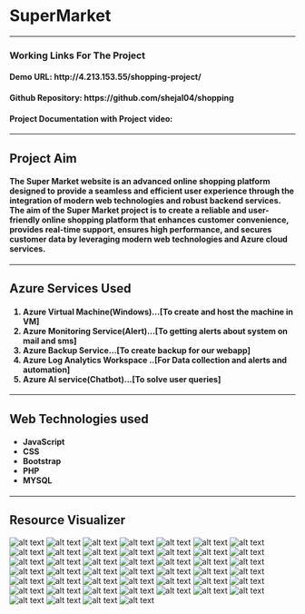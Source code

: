 <h1>SuperMarket</h1>
<hr>
<h3>Working Links For The Project</h3>
<h4>Demo URL: http://4.213.153.55/shopping-project/</h4>
<h4>Github Repository:  https://github.com/shejal04/shopping </h4>
<h4>Project Documentation with Project video: </h4>
<hr>
<h2>Project Aim</h2>
<h4>The Super Market website is an advanced online shopping platform designed to provide a seamless and efficient user experience through the integration of modern web technologies and robust backend services. 
The aim of the Super Market project is to create a reliable and user-friendly online shopping platform that enhances customer convenience, provides real-time support, ensures high performance, and secures customer data by leveraging modern web technologies and Azure cloud services.
</h4>
<hr>
<h2>Azure Services Used</h2>
<h4><ol start="1">
  <li>Azure Virtual Machine(Windows)...[To create and host the machine in VM]</li>
  <li>Azure Monitoring Service(Alert)...[To getting alerts about system on mail and sms]</li>
  <li>Azure Backup Service...[To create backup for our webapp]</li>
  <li>Azure Log Analytics Workspace ..[For Data collection and alerts and automation]</li>
  <li>Azure AI service(Chatbot)...[To solve user queries]</li></ol>
</h4>
<hr>
<h2>Web Technologies used</h2>
<h4><ul><li>JavaScript</li>
<li>CSS</li>
<li>Bootstrap</li>
<li>PHP</li>
<li>MYSQL</li></ul></h4>
<hr>
<h2>Resource Visualizer</h2>

 ![alt text](<Azureservices/resource visualizer.png>) 
 ![alt text](<Azureservices/Screenshot 2024-06-13 193754.png>) 
 ![alt text](<Azureservices/Screenshot 2024-06-13 194141.png>)
 ![alt text](<Azureservices/Screenshot 2024-06-13 194357.png>) 
 ![alt text](<Azureservices/Screenshot 2024-06-13 203113.png>) 
 ![alt text](<Azureservices/Screenshot 2024-06-13 203757.png>) 
 ![alt text](<Azureservices/Screenshot 2024-06-13 204555.png>) 
 ![alt text](<Azureservices/Screenshot 2024-06-13 205643.png>) 
 ![alt text](<Azureservices/Screenshot 2024-06-13 210230.png>) 
 ![alt text](<Azureservices/Screenshot 2024-06-13 210331.png>) 
 ![alt text](<Azureservices/Screenshot 2024-06-14 094411.png>) 
 ![alt text](<Azureservices/Screenshot 2024-06-14 095347.png>) 
 ![alt text](<Azureservices/Screenshot 2024-06-14 095720.png>)
 ![alt text](<Azureservices/Screenshot 2024-06-14 095815.png>) 
 ![alt text](<Azureservices/Screenshot 2024-06-14 095857.png>) 
 ![alt text](<Azureservices/Screenshot 2024-06-14 100040.png>) 
 ![alt text](<Azureservices/Screenshot 2024-06-14 100647.png>) 
 ![alt text](<Azureservices/Screenshot 2024-06-14 100930.png>) 
 ![alt text](<Azureservices/Screenshot 2024-06-14 101150.png>) 
 ![alt text](<Azureservices/Screenshot 2024-06-14 101659.png>) 
 ![alt text](<Azureservices/Screenshot 2024-06-14 102212.png>) 
 ![alt text](<Azureservices/Screenshot 2024-06-14 102316.png>) 
 ![alt text](<Azureservices/Screenshot 2024-06-14 102752.png>) 
 ![alt text](<Azureservices/Screenshot 2024-06-14 102915.png>) 
 ![alt text](<Azureservices/Screenshot 2024-06-14 103225.png>) 
 ![alt text](<Azureservices/Screenshot 2024-06-14 103455.png>) 
 ![alt text](<Azureservices/Screenshot 2024-06-14 103528.png>) 
 ![alt text](<Azureservices/Screenshot 2024-06-14 103959.png>) 
 ![alt text](<Azureservices/Screenshot 2024-06-14 105149.png>) 
 ![alt text](<Azureservices/Screenshot 2024-06-14 105632.png>) 
 ![alt text](<Azureservices/Screenshot 2024-06-14 110739.png>) 
 ![alt text](<Azureservices/Screenshot 2024-06-14 111010.png>) 
 ![alt text](<Azureservices/Screenshot 2024-06-14 111345.png>) 
 ![alt text](<Azureservices/Screenshot 2024-06-14 111414.png>) 
 ![alt text](<Azureservices/Screenshot 2024-06-14 111445.png>) 
 ![alt text](<Azureservices/Screenshot 2024-06-14 111806.png>) 
 ![alt text](<Azureservices/Screenshot 2024-06-14 113621.png>) 
 ![alt text](<Azureservices/Screenshot 2024-06-14 113721.png>) 
 ![alt text](<Azureservices/Screenshot 2024-06-14 113823.png>) 
 ![alt text](<Azureservices/Screenshot 2024-06-14 120954.png>) 
 ![alt text](<Azureservices/Screenshot 2024-06-14 121220.png>) 
 ![alt text](<Azureservices/Screenshot 2024-06-14 121352.png>) 
 ![alt text](<Azureservices/Screenshot 2024-06-14 121735.png>) 
 ![alt text](<Azureservices/Screenshot 2024-06-14 192527.png>) 
 ![alt text](<Azureservices/Screenshot 2024-06-14 192718.png>) 
 ![alt text](<Azureservices/Screenshot 2024-06-14 213740.png>)
